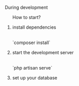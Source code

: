 <p>During development</p>

<ol>
How to start?
    <li>
        <p>install dependencies</p>
        <br>
        `composer install`
    </li>
    <li>
        <p>start the development server</p>
        <br>
        `php artisan serve`
    </li>
    <li>
        <p>set up your database</p>
    </li>
</ol>

   
